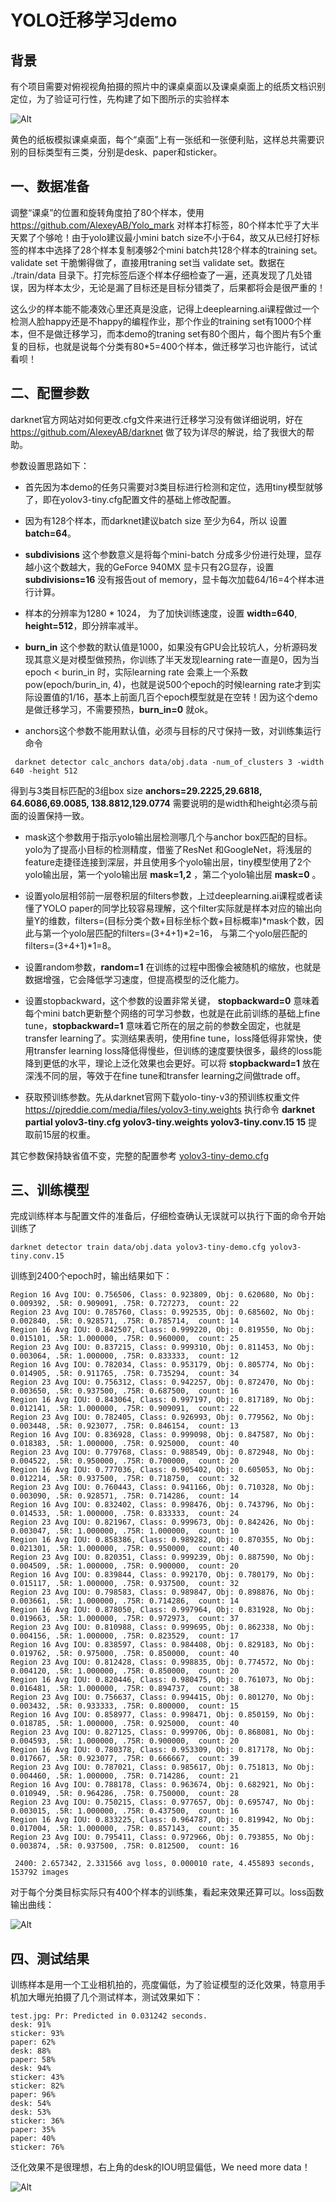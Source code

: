 # YOLO迁移学习demo

## 背景
有个项目需要对俯视视角拍摄的照片中的课桌桌面以及课桌桌面上的纸质文档识别定位，为了验证可行性，先构建了如下图所示的实验样本

![Alt](./images/sample.jpg)

黄色的纸板模拟课桌桌面，每个“桌面”上有一张纸和一张便利贴，这样总共需要识别的目标类型有三类，分别是desk、paper和sticker。

## 一、数据准备
调整“课桌”的位置和旋转角度拍了80个样本，使用 https://github.com/AlexeyAB/Yolo_mark 对样本打标签，80个样本忙乎了大半天累了个够呛！由于yolo建议最小mini batch size不小于64，故又从已经打好标签的样本中选择了28个样本复制凑够2个mini batch共128个样本的training set。validate set 干脆懒得做了，直接用traning set当 validate set。数据在 ./train/data 目录下。打完标签后逐个样本仔细检查了一遍，还真发现了几处错误，因为样本太少，无论是漏了目标还是目标分错类了，后果都将会是很严重的！

这么少的样本能不能凑效心里还真是没底，记得上deeplearning.ai课程做过一个检测人脸happy还是不happy的编程作业，那个作业的training set有1000个样本，但不是做迁移学习，而本demo的traning set有80个图片，每个图片有5个重复的目标，也就是说每个分类有80*5=400个样本，做迁移学习也许能行，试试看呗！


## 二、配置参数
darknet官方网站对如何更改.cfg文件来进行迁移学习没有做详细说明，好在 https://github.com/AlexeyAB/darknet 做了较为详尽的解说，给了我很大的帮助。

参数设置思路如下：
- 首先因为本demo的任务只需要对3类目标进行检测和定位，选用tiny模型就够了，即在yolov3-tiny.cfg配置文件的基础上修改配置。

- 因为有128个样本，而darknet建议batch size 至少为64，所以 设置 **batch=64**。

- **subdivisions** 这个参数意义是将每个mini-batch 分成多少份进行处理，显存越小这个数越大，我的GeForce 940MX 显卡只有2G显存，设置 **subdivisions=16** 没有报告out of memory，显卡每次加载64/16=4个样本进行计算。

- 样本的分辨率为1280 * 1024， 为了加快训练速度，设置 **width=640**, **height=512**，即分辨率减半。

- **burn_in** 这个参数的默认值是1000，如果没有GPU会比较坑人，分析源码发现其意义是对模型做预热，你训练了半天发现learning rate一直是0，因为当epoch < burin_in 时，实际learning rate 会乘上一个系数pow(epoch/burin_in, 4)，也就是说500个epoch的时候learning rate才到实际设置值的1/16，基本上前面几百个epoch模型就是在空转！因为这个demo是做迁移学习，不需要预热，**burn_in=0** 就ok。

- anchors这个参数不能用默认值，必须与目标的尺寸保持一致，对训练集运行命令
```
 darknet detector calc_anchors data/obj.data -num_of_clusters 3 -width 640 -height 512
 ```
 得到与3类目标匹配的3组box size **anchors=29.2225,29.6818, 64.6086,69.0085, 138.8812,129.0774** 需要说明的是width和height必须与前面的设置保持一致。

- mask这个参数用于指示yolo输出层检测哪几个与anchor box匹配的目标。yolo为了提高小目标的检测精度，借鉴了ResNet 和GoogleNet，将浅层的feature走捷径连接到深层，并且使用多个yolo输出层，tiny模型使用了2个yolo输出层，第一个yolo输出层 **mask=1,2** ，第二个yolo输出层 **mask=0** 。

- 设置yolo层相邻前一层卷积层的filters参数，上过deeplearning.ai课程或者读懂了YOLO paper的同学比较容易理解，这个filter实际就是样本对应的输出向量Y的维数，filters=(目标分类个数+目标坐标个数+目标概率)\*mask个数，因此与第一个yolo层匹配的filters=(3+4+1)\*2=16， 与第二个yolo层匹配的filters=(3+4+1)\*1=8。

- 设置random参数，**random=1** 在训练的过程中图像会被随机的缩放，也就是数据增强，它会降低学习速度，但提高模型的泛化能力。

- 设置stopbackward，这个参数的设置非常关键， **stopbackward=0** 意味着每个mini batch更新整个网络的可学习参数，也就是在此前训练的基础上fine tune，**stopbackward=1** 意味着它所在的层之前的参数全固定，也就是transfer learning了。实测结果表明，使用fine tune，loss降低得非常快，使用transfer learning loss降低得慢些，但训练的速度要快很多，最终的loss能降到更低的水平，理论上泛化效果也会更好。可以将 **stopbackward=1** 放在深浅不同的层，等效于在fine tune和transfer learning之间做trade off。

- 获取预训练参数。先从darknet官网下载yolo-tiny-v3的预训练权重文件 https://pjreddie.com/media/files/yolov3-tiny.weights 执行命令 **darknet partial yolov3-tiny.cfg yolov3-tiny.weights yolov3-tiny.conv.15 15** 提取前15层的权重。

其它参数保持缺省值不变，完整的配置参考 [yolov3-tiny-demo.cfg](./train/yolov3-tiny-demo.cfg)

## 三、训练模型
完成训练样本与配置文件的准备后，仔细检查确认无误就可以执行下面的命令开始训练了
```
darknet detector train data/obj.data yolov3-tiny-demo.cfg yolov3-tiny.conv.15
```
训练到2400个epoch时，输出结果如下：
```
Region 16 Avg IOU: 0.756506, Class: 0.923809, Obj: 0.620680, No Obj: 0.009392, .5R: 0.909091, .75R: 0.727273,  count: 22
Region 23 Avg IOU: 0.785760, Class: 0.992535, Obj: 0.685602, No Obj: 0.002840, .5R: 0.928571, .75R: 0.785714,  count: 14
Region 16 Avg IOU: 0.842507, Class: 0.999220, Obj: 0.819550, No Obj: 0.015101, .5R: 1.000000, .75R: 0.960000,  count: 25
Region 23 Avg IOU: 0.837215, Class: 0.999310, Obj: 0.811453, No Obj: 0.003064, .5R: 1.000000, .75R: 0.833333,  count: 12
Region 16 Avg IOU: 0.782034, Class: 0.953179, Obj: 0.805774, No Obj: 0.014905, .5R: 0.911765, .75R: 0.735294,  count: 34
Region 23 Avg IOU: 0.756312, Class: 0.942257, Obj: 0.872470, No Obj: 0.003650, .5R: 0.937500, .75R: 0.687500,  count: 16
Region 16 Avg IOU: 0.843064, Class: 0.997197, Obj: 0.817189, No Obj: 0.012141, .5R: 1.000000, .75R: 0.909091,  count: 22
Region 23 Avg IOU: 0.782405, Class: 0.926993, Obj: 0.779562, No Obj: 0.003448, .5R: 0.923077, .75R: 0.846154,  count: 13
Region 16 Avg IOU: 0.836928, Class: 0.999098, Obj: 0.847587, No Obj: 0.018383, .5R: 1.000000, .75R: 0.925000,  count: 40
Region 23 Avg IOU: 0.779768, Class: 0.988549, Obj: 0.872948, No Obj: 0.004522, .5R: 0.950000, .75R: 0.700000,  count: 20
Region 16 Avg IOU: 0.777036, Class: 0.905402, Obj: 0.605053, No Obj: 0.012214, .5R: 0.937500, .75R: 0.718750,  count: 32
Region 23 Avg IOU: 0.760443, Class: 0.941166, Obj: 0.710328, No Obj: 0.003090, .5R: 0.928571, .75R: 0.714286,  count: 14
Region 16 Avg IOU: 0.832402, Class: 0.998476, Obj: 0.743796, No Obj: 0.014533, .5R: 1.000000, .75R: 0.833333,  count: 24
Region 23 Avg IOU: 0.821967, Class: 0.999673, Obj: 0.842426, No Obj: 0.003047, .5R: 1.000000, .75R: 1.000000,  count: 10
Region 16 Avg IOU: 0.858386, Class: 0.989282, Obj: 0.870355, No Obj: 0.021301, .5R: 1.000000, .75R: 0.950000,  count: 40
Region 23 Avg IOU: 0.820351, Class: 0.999239, Obj: 0.887590, No Obj: 0.004509, .5R: 1.000000, .75R: 0.900000,  count: 20
Region 16 Avg IOU: 0.839844, Class: 0.992170, Obj: 0.780179, No Obj: 0.015117, .5R: 1.000000, .75R: 0.937500,  count: 32
Region 23 Avg IOU: 0.798583, Class: 0.989847, Obj: 0.898876, No Obj: 0.003661, .5R: 1.000000, .75R: 0.714286,  count: 14
Region 16 Avg IOU: 0.878050, Class: 0.997964, Obj: 0.831928, No Obj: 0.019663, .5R: 1.000000, .75R: 0.972973,  count: 37
Region 23 Avg IOU: 0.810988, Class: 0.999695, Obj: 0.862338, No Obj: 0.004156, .5R: 1.000000, .75R: 0.823529,  count: 17
Region 16 Avg IOU: 0.838597, Class: 0.984408, Obj: 0.829183, No Obj: 0.019762, .5R: 0.975000, .75R: 0.850000,  count: 40
Region 23 Avg IOU: 0.812428, Class: 0.998835, Obj: 0.774572, No Obj: 0.004120, .5R: 1.000000, .75R: 0.850000,  count: 20
Region 16 Avg IOU: 0.820446, Class: 0.980475, Obj: 0.761073, No Obj: 0.016481, .5R: 1.000000, .75R: 0.894737,  count: 38
Region 23 Avg IOU: 0.756637, Class: 0.994415, Obj: 0.801270, No Obj: 0.003432, .5R: 0.933333, .75R: 0.800000,  count: 15
Region 16 Avg IOU: 0.858977, Class: 0.998471, Obj: 0.850159, No Obj: 0.018785, .5R: 1.000000, .75R: 0.925000,  count: 40
Region 23 Avg IOU: 0.827125, Class: 0.999706, Obj: 0.868081, No Obj: 0.004593, .5R: 1.000000, .75R: 0.900000,  count: 20
Region 16 Avg IOU: 0.780378, Class: 0.953309, Obj: 0.817178, No Obj: 0.017667, .5R: 0.923077, .75R: 0.666667,  count: 39
Region 23 Avg IOU: 0.787021, Class: 0.985617, Obj: 0.751813, No Obj: 0.004460, .5R: 1.000000, .75R: 0.714286,  count: 21
Region 16 Avg IOU: 0.788178, Class: 0.963674, Obj: 0.682921, No Obj: 0.010949, .5R: 0.964286, .75R: 0.750000,  count: 28
Region 23 Avg IOU: 0.750215, Class: 0.977657, Obj: 0.695747, No Obj: 0.003015, .5R: 1.000000, .75R: 0.437500,  count: 16
Region 16 Avg IOU: 0.833225, Class: 0.964787, Obj: 0.819942, No Obj: 0.017004, .5R: 1.000000, .75R: 0.857143,  count: 35
Region 23 Avg IOU: 0.795411, Class: 0.972966, Obj: 0.793855, No Obj: 0.003874, .5R: 0.937500, .75R: 0.812500,  count: 16

 2400: 2.657342, 2.331566 avg loss, 0.000010 rate, 4.455893 seconds, 153792 images
```
对于每个分类目标实际只有400个样本的训练集，看起来效果还算可以。loss函数输出曲线：

![Alt](./images/loss_chart.jpg)


## 四、测试结果
训练样本是用一个工业相机拍的，亮度偏低，为了验证模型的泛化效果，特意用手机加大曝光拍摄了几个测试样本，测试效果如下：
```
test.jpg: Pr: Predicted in 0.031242 seconds.
desk: 91%
sticker: 93%
paper: 62%
desk: 88%
paper: 58%
desk: 94%
sticker: 43%
sticker: 82%
paper: 96%
desk: 54%
desk: 53%
sticker: 36%
paper: 35%
paper: 40%
sticker: 76%
```
泛化效果不是很理想，右上角的desk的IOU明显偏低，We need more data！

![Alt](./images/test.jpg)
